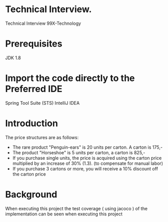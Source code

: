 # Technical Interview.
Technical Interview 99X-Technology

# Prerequisites 
JDK 1.8

# Import the code directly to the Preferred IDE
Spring Tool Suite (STS)
IntelliJ IDEA

# Introduction
The price structures are as follows:
- The rare product "Penguin-ears" is 20 units per carton. A carton is 175,-
- The product "Horseshoe" is 5 units per carton, a carton is 825,-
- If you purchase single units, the price is acquired using the carton price multiplied by an increase of
30% (1.3). (to compensate for manual labor)
- If you purchase 3 cartons or more, you will receive a 10% discount off the carton price

# Background 
When executing this project the test coverage ( using jacoco ) of the implementation can be seen when executing this project

